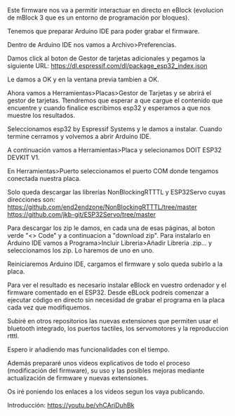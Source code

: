 Este firmware nos va a permitir interactuar en directo en eBlock (evolucion de mBlock 3 que es un entorno de programación por bloques).

Tenemos que preparar Arduino IDE para poder grabar el firmware.

Dentro de Arduino IDE nos vamos a Archivo>Preferencias.

Damos click al boton de Gestor de tarjetas adicionales y pegamos la siguiente URL:
  https://dl.espressif.com/dl/package_esp32_index.json
  
Le damos a OK y en la ventana previa tambien a OK.

Ahora vamos a Herramientas>Placas>Gestor de Tarjetas y se abrirá el gestor de tarjetas. Ttendremos que esperar a que cargue
el contenido que encuentre y cuando finalice escribimos esp32 y esperamos a que nos muestre los resultados.

Seleccionamos esp32 by Espressif Systems y le damos a instalar. Cuando termine cerramos y volvemos a abrir
Arduino IDE.

A continuación vamos a Herramientas>Placa y selecionamos DOIT ESP32 DEVKIT V1.

En Herramientas>Puerto seleccionamos el puerto COM donde tengamos conectada nuestra placa.

Solo queda descargar las librerías NonBlockingRTTTL y ESP32Servo cuyas direcciones son:
https://github.com/end2endzone/NonBlockingRTTTL/tree/master
https://github.com/jkb-git/ESP32Servo/tree/master

Para descargar los zip le damos, en cada una de esas páginas, al boton verde "<> Code" y a continuacion a "download zip".
Para instalarlo en Arduino IDE vamos a Programa>Incluir Libreria>Añadir Libreria .zip... y seleccionamos los zip.
Lo haremos de uno en uno.

Reiniciaremos Arduino IDE, cargamos el firmware y solo queda subirlo a la placa.

Para ver el resultado es necesario instalar eBlock en vuestro ordenador y el firmware comentado en el ESP32. Desde eBLock 
podreis comenzar a ejecutar código en directo sin necesidad de grabar el programa en la placa cada vez que modifiquemos.

Subiré en otros repositorios las nuevas extensiones que permiten usar el bluetooth integrado, los puertos tactiles,
los servomotores y la reproduccion rtttl.

Espero ir añadiendo mas funcionalidades con el tiempo.

Además prepararé unos videos explicativos de todo el proceso (modificación del firmware), su uso y las posibles mejoras
mediante actualización de firmware y nuevas extensiones.

Os iré poniendo los enlaces a los videos segun los vaya publicando.

Introducción: https://youtu.be/vhCAriDuhBk
